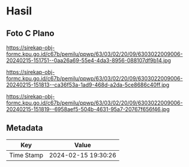# Hasil

## Foto C Plano

https://sirekap-obj-formc.kpu.go.id/c67b/pemilu/ppwp/63/03/02/20/09/6303022009006-20240215-151751--0aa26a69-55e4-4da3-8956-088107df9b14.jpg

https://sirekap-obj-formc.kpu.go.id/c67b/pemilu/ppwp/63/03/02/20/09/6303022009006-20240215-151813--ca36f53a-1ad9-468d-a2da-5ce8686c40ff.jpg

https://sirekap-obj-formc.kpu.go.id/c67b/pemilu/ppwp/63/03/02/20/09/6303022009006-20240215-151819--6958aef5-504b-4631-95a7-20767f656f46.jpg


## Metadata

| Key        | Value               |
| ---------- | ------------------- |
| Time Stamp | 2024-02-15 19:30:26 |




